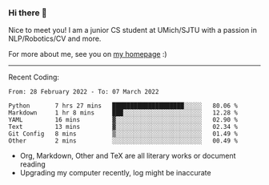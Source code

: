 ### Hi there 👋

Nice to meet you! I am a junior CS student at UMich/SJTU with a passion in NLP/Robotics/CV and more. 

For more about me, see you on [my homepage](https://jiayipan.me) :)

---

Recent Coding:
<!--START_SECTION:waka-->

```text
From: 28 February 2022 - To: 07 March 2022

Python       7 hrs 27 mins   ████████████████████░░░░░   80.06 %
Markdown     1 hr 8 mins     ███░░░░░░░░░░░░░░░░░░░░░░   12.28 %
YAML         16 mins         ▓░░░░░░░░░░░░░░░░░░░░░░░░   02.90 %
Text         13 mins         ▓░░░░░░░░░░░░░░░░░░░░░░░░   02.34 %
Git Config   8 mins          ▒░░░░░░░░░░░░░░░░░░░░░░░░   01.49 %
Other        2 mins          ░░░░░░░░░░░░░░░░░░░░░░░░░   00.49 %
```

<!--END_SECTION:waka-->
- Org, Markdown, Other and TeX are all literary works or document reading
- Upgrading my computer recently, log might be inaccurate
